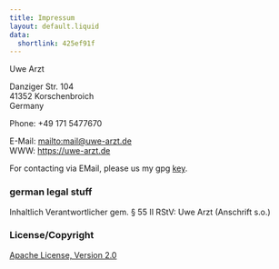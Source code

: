 ```yaml
---
title: Impressum
layout: default.liquid
data:
  shortlink: 425ef91f
---
```


Uwe Arzt<br/>

Danziger Str. 104<br/>
41352 Korschenbroich<br/>
Germany

Phone: +49 171 5477670

E-Mail: <mailto:mail@uwe-arzt.de><br/>
WWW: <https://uwe-arzt.de>

For contacting via EMail, please us my gpg [key](files/mail@uwe-arzt.de.asc).

### german legal stuff

Inhaltlich Verantwortlicher gem. § 55 II RStV: Uwe Arzt (Anschrift s.o.)

### License/Copyright

[Apache License, Version 2.0](http://www.apache.org/licenses/LICENSE-2.0)
